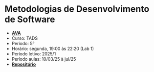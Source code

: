 # Metodologias de Desenvolvimento de Software

- **[AVA](https://ava.ifpr.edu.br/course/view.php?id=13094)**
- Curso: TADS
- Período: 5°
- Horário: segunda, 19:00 às 22:20 (Lab 1)
- Período letivo: 2025/1
- Período aulas: 10/03/25 à jul/25
- **[Repositório](https://github.com/fscheidt/metodologias)**
